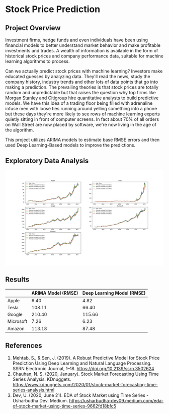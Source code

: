 # Stock Price Prediction

## Project Overview
Investment firms, hedge funds and even individuals have been using financial models to better understand market behavior and make profitable investments and trades. A wealth of information is available in the form of historical stock prices and company performance data, suitable for machine learning algorithms to process.

Can we actually predict stock prices with machine learning? Investors make educated guesses by analyzing data. They'll read the news, study the company history, industry trends and other lots of data points that go into making a prediction. The prevailing theories is that stock prices are totally random and unpredictable but that raises the question why top firms like Morgan Stanley and Citigroup hire quantitative analysts to build predictive models. We have this idea of a trading floor being filled with adrenaline infuse men with loose ties running around yelling something into a phone but these days they're more likely to see rows of machine learning experts quietly sitting in front of computer screens. In fact about 70% of all orders on Wall Street are now placed by software, we're now living in the age of the algorithm.

This project utilizes ARIMA models to estimate base RMSE errors and then used Deep Learning-Based models to improve the predictions.

## Exploratory Data Analysis
![](images/Moving_Average.png)

## Results

|           | ARIMA Model (RMSE) | Deep Learning Model (RMSE) | 
| --------- | ------------------ | -------------------------- |
| Apple     | 6.40               | 4.82                       |
| Tesla     | 108.11             | 66.40                      |
| Google    | 210.40             | 115.66                     |
| Microsoft | 7.26               | 6.23                       |
| Amazon    | 113.18             | 87.48                      |


## References
1. Mehtab, S., & Sen, J. (2019). A Robust Predictive Model for Stock Price Prediction Using Deep Learning and Natural Language Processing. SSRN Electronic Journal, 1–18. https://doi.org/10.2139/ssrn.3502624
2. Chauhan, N. S. (2020, January). Stock Market Forecasting Using Time Series Analysis. KDnuggets. https://www.kdnuggets.com/2020/01/stock-market-forecasting-time-series-analysis.html
3. Dev, U. (2020, June 21). EDA of Stock Market using Time Series - Usharbudha Dev. Medium. https://usharbudha-dev09.medium.com/eda-of-stock-market-using-time-series-9662fd18bfc5
